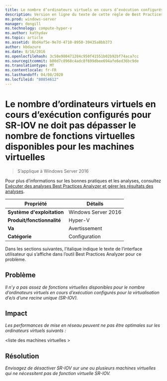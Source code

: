 ```yaml
---
title: Le nombre d’ordinateurs virtuels en cours d’exécution configurés pour SR-IOV ne doit pas dépasser le nombre de fonctions virtuelles disponibles pour les machines virtuelles
description: Version en ligne du texte de cette règle de Best Practices Analyzer.
ms.prod: windows-server
manager: dongill
ms.technology: compute-hyper-v
ms.author: kathydav
ms.topic: article
ms.assetid: 8bd4af5e-9e7d-4710-8950-39435a8bb373
author: kbdazure
ms.date: 8/16/2016
ms.openlocfilehash: 3c58e980471284c950f41551b02b92bf74aca7cc
ms.sourcegitcommit: b00d7c8968c4adc8f699dbee694afe6ed36bc9de
ms.translationtype: MT
ms.contentlocale: fr-FR
ms.lasthandoff: 04/08/2020
ms.locfileid: "80854612"
---
```

# <a name="the-number-of-running-virtual-machines-configured-for-sr-iov-should-not-exceed-the-number-of-virtual-functions-available-to-the-virtual-machines"></a>Le nombre d’ordinateurs virtuels en cours d’exécution configurés pour SR-IOV ne doit pas dépasser le nombre de fonctions virtuelles disponibles pour les machines virtuelles

>S’applique à Windows Server 2016

Pour plus d’informations sur les bonnes pratiques et les analyses, consultez [Exécuter des analyses Best Practices Analyzer et gérer les résultats des analyses](https://go.microsoft.com/fwlink/p/?LinkID=223177).  
  
|Propriété|Détails|  
|-|-|  
|**Système d'exploitation**|Windows Server 2016|  
|**Produit/fonctionnalité**|Hyper-V|  
|**Va**|Avertissement|  
|**Catégorie**|Configuration|  
  
Dans les sections suivantes, l’italique indique le texte de l’interface utilisateur qui s’affiche dans l’outil Best Practices Analyzer pour ce problème.  
  
## <a name="issue"></a>Problème  
*Il n’y a pas assez de fonctions virtuelles disponibles pour le nombre d’ordinateurs virtuels en cours d’exécution configurés pour la virtualisation d’e/s d’une racine unique (SR-IOV).*  
  
## <a name="impact"></a>Impact  
*Les performances de mise en réseau peuvent ne pas être optimales sur les ordinateurs virtuels suivants :*  
   
\<liste des machines virtuelles >  
  
## <a name="resolution"></a>Résolution  
*Envisagez de désactiver SR-IOV sur une ou plusieurs machines virtuelles qui ne nécessitent pas de fonction virtuelle SR-IOV.*  
  


